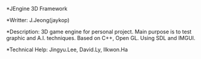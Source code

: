 *JEngine 3D Framework

*Writter: J.Jeong(jaykop)

*Description: 3D game engine for personal project. Main purpose is to test graphic and A.I. techniques. Based on C++, Open GL. Using SDL and IMGUI.

*Technical Help: Jingyu.Lee, David.Ly, Ilkwon.Ha